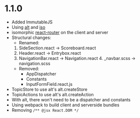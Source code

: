 1.1.0
======

- Added ImmutableJS
- Using [alt](https://github.com/goatslacker/alt) and [iso](https://github.com/goatslacker/iso)
- isomorphic [react-router](https://github.com/rackt/react-router) on the client and server
- Structural changes:
	- Renamed:
  	1. SideSection.react -> Scoreboard.react
  	2. Header.react -> Entrybox.react
  	3. NavigationBar.react -> Navigation.react
		4. _navbar.scss -> navigation.scss
	- Removed:
		- AppDispatcher
		- Constants
		- InputFormField.react.js
- TopicStore to use alt's alt.createStore
- TopicActions to use alt's alt.createAction
- With alt, there won't need to be a dispatcher and constants
- Using webpack to build client and serverside bundles
- Removing `/** @jsx React.DOM */`